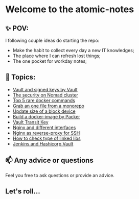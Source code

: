 # Welcome to the atomic-notes

## :sparkles: POV:

I following couple ideas do starting the repo:

- Make the habit to collect every day a new IT knowledges;
- The place where I can refresh lost things;
- The one pocket for workday notes;

## :memo: Topics:

- [Vault and signed keys by Vault](topics/vault-ssh-signed-keys/vault-ssh-signed-keys.md)
- [The security on Nomad cluster](topics/nomad-consul-vault/full-house.md)
- [Top 5 rare docker commands](topics/top-5-docker-commands.md)
- [Grab an one file from a monorepo](topics/grab-a-single-file.md)
- [Update size of a block device](topics/update-size-block-device.md)
- [Build a docker-image by Packer](topics/packer-build-docker.md)
- [Vault Transit Key](topics/vault-transit-key.md)
- [Nginx and different interfaces](topics/nginx-output-interfaces.md)
- [Nginx as reverse-proxy for SSH](topics/nginx-as-reverse-proxy-ssh.md)
- [How to check type of linked libs](topics/static-or-dynamic-linked.md)
- [Jenkins and Hashicorp Vault](topics/jenkins-vault-secrets.md)

## :mailbox: Any advice or questions

Feel you free to ask questions or provide an advice.

## Let's roll...
